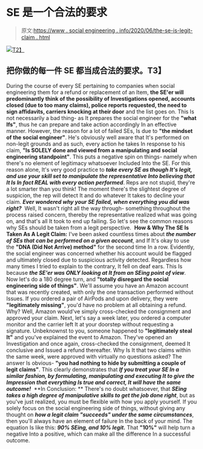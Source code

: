 # SE 是一个合法的要求

> 原文:[https://www . social engineering . info/2020/06/the-se-is-legit-claim . html](https://www.socialengineering.info/2020/06/the-se-is-legit-claim.html)

[![](../Images/e8ea657fa059b7dea947c0ea476ab715.png)T2】](https://1.bp.blogspot.com/-wjoGxv0jizM/XuONj7AabsI/AAAAAAAAKLU/_FjLjvUNpdosrf5ezPWi5LQhE4_GPtTHwCLcBGAsYHQ/s1600/Social%2BEngineering%2BClaim.%2Bwww.socialengineering.info.jpg)

## 把你做的每一件 SE 都当成合法的要求。T3】

During the course of every SE pertaining to companies when social engineering them for a refund or replacement of an Item, **the SE'er will predominantly think of the possibility of Investigations opened, accounts closed (due to too many claims), police reports requested, the need to sign affidavits, carriers knocking at their door** and the list goes on. This Is not necessarily a bad thing- as It prepares the social engineer for the **"what Ifs"**, thus he can prepare and take action accordingly In an effective manner.
  However, the reason for a lot of failed SEs, Is due to **"the mindset of the social engineer"**. He's obviously well aware that It's performed on non-legit grounds and as such, every action he takes In response to his claim, **"Is SOLELY done and viewed from a manipulating and social engineering standpoint"**. This puts a negative spin on things- namely when there's no element of legitimacy whatsoever Included Into the SE.
  For this reason alone, It's very good practice to ***take every SE as though It's legit, and use your skill set to manipulate the representative Into believing that It Is In fact REAL with every action performed***. Reps are not stupid, they're a lot smarter than you think! The moment there's the slightest degree of suspicion, the rep will detect It and do whatever It takes to decline your claim.
  ***Ever wondered why your SE failed, when everything you did was right?***  Well, It wasn't right all the way through- something throughout the process raised concern, thereby the representative realized what was going on, and that's all It took to end up failing. So let's see the common reasons why SEs should be taken from a legit perspective. 
  **How & Why The SE Is Taken As A Legit Claim:**
  I've been asked countless times about ***the number of SEs that can be performed on a given account***, and If It's okay to use the **"DNA (Did Not Arrive) method"** for the second time In a row. Evidently, the social engineer was concerned whether his account would be flagged and ultimately closed due to suspicious activity detected. Regardless how many times I tried to explain to the contrary, It fell on deaf ears. This Is because ***the SE'er was ONLY looking at It from an SEing point of view***.
  Now let's do a 180 degree turn, and **"totally disregard the social engineering side of things"**. We'll assume you have an Amazon account that was recently created, with only the one transaction performed without Issues. If you ordered a pair of AirPods and upon delivery, they were **"legitimately missing"**, you'd have no problem at all obtaining a refund. Why? Well, Amazon would've simply cross-checked the consignment and approved your claim.
  Next, let's say a week later, you ordered a computer monitor and the carrier left It at your doorstep without requesting a signature. Unbeknownst to you, someone happened to **"legitimately steal It"** and you've explained the event to Amazon. They've opened an Investigation and once again, cross-checked the consignment, deemed It conclusive and Issued a refund thereafter.
  Why Is It that two claims within the same week, were approved with virtually no questions asked? The answer Is obvious- **"you had nothing to hide by submitting a couple of legit claims"**. This clearly demonstrates that ***If you treat your SE In a similar fashion, by formulating, manipulating and executing It to give the Impression that everything Is true and correct, It will have the same outcome!*** 
  **In Conclusion: **
  There's no doubt whatsoever, that ***SEing takes a high degree of manipulative skills to get the job done right***, but as you've just realized, you must be flexible with how you apply yourself. If you solely focus on the social engineering side of things, without giving any thought on ***how a legit claim "succeeds" under the same circumstances***, then you'll always have an element of failure In the back of your mind. The equation Is like this: ***90% SEing, and 10% legit.*** That **"10%"** will help turn a negative Into a positive, which can make all the difference In a successful outcome.
